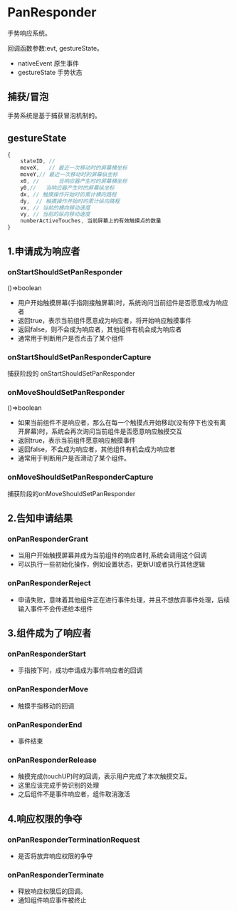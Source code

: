 # PanResponder

手势响应系统。

回调函数参数:evt, gestureState。

- nativeEvent 原生事件
- gestureState 手势状态

## 捕获/冒泡

手势系统是基于捕获冒泡机制的。

## gestureState

```jsx
{
	stateID, //
    moveX,   // 最近一次移动时的屏幕横坐标
    moveY,// 最近一次移动时的屏幕纵坐标
    x0, //      当响应器产生时的屏幕横坐标
    y0,//   当响应器产生时的屏幕纵坐标
    dx, // 触摸操作开始时的累计横向路程
    dy,  // 触摸操作开始时的累计纵向路程
    vx, // 当前的横向移动速度
    vy, // 当前的纵向移动速度
    numberActiveTouches, 当前屏幕上的有效触摸点的数量
}
```

## 1.申请成为响应者

### onStartShouldSetPanResponder

()=>boolean

- 用户开始触摸屏幕(手指刚接触屏幕)时，系统询问当前组件是否愿意成为响应者
- 返回true，表示当前组件愿意成为响应者，将开始响应触摸事件
- 返回false，则不会成为响应者，其他组件有机会成为响应者
- 通常用于判断用户是否点击了某个组件

### onStartShouldSetPanResponderCapture

捕获阶段的 onStartShouldSetPanResponder

### onMoveShouldSetPanResponder

()=>boolean

- 如果当前组件不是响应者，那么在每一个触摸点开始移动(没有停下也没有离开屏幕)时，系统会再次询问当前组件是否愿意响应触摸交互
- 返回true，表示当前组件愿意响应触摸事件
- 返回false，不会成为响应者，其他组件有机会成为响应者
- 通常用于判断用户是否滑动了某个组件。

### onMoveShouldSetPanResponderCapture

捕获阶段的onMoveShouldSetPanResponder

## 2.告知申请结果

### onPanResponderGrant

- 当用户开始触摸屏幕并成为当前组件的响应者时,系统会调用这个回调
- 可以执行一些初始化操作，例如设置状态，更新UI或者执行其他逻辑

### onPanResponderReject

- 申请失败，意味着其他组件正在进行事件处理，并且不想放弃事件处理，后续输入事件不会传递给本组件

## 3.组件成为了响应者

### onPanResponderStart

- 手指按下时，成功申请成为事件响应者的回调

### onPanResponderMove

- 触摸手指移动的回调

### onPanResponderEnd

- 事件结束

### onPanResponderRelease

- 触摸完成(touchUP)时的回调，表示用户完成了本次触摸交互。
- 这里应该完成手势识别的处理
- 之后组件不是事件响应者，组件取消激活

## 4.响应权限的争夺

### onPanResponderTerminationRequest

- 是否将放弃响应权限的争夺

### onPanResponderTerminate

- 释放响应权限后的回调。
- 通知组件响应事件被终止